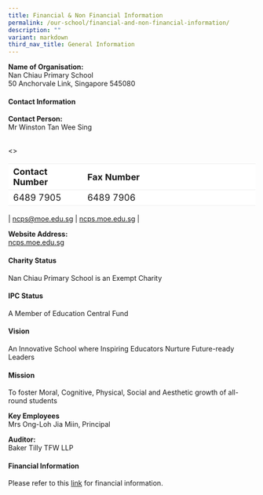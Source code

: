 ```yaml
---
title: Financial & Non Financial Information
permalink: /our-school/financial-and-non-financial-information/
description: ""
variant: markdown
third_nav_title: General Information
---
```

**Name of Organisation:**<br>Nan Chiau Primary School<br>
50 Anchorvale Link, Singapore 545080

#### Contact Information
**Contact Person:** <br>Mr Winston Tan Wee Sing<br><br>

&lt;&gt;<table border="0" style="font-size: 18px;box-sizing: inherit; border-collapse: collapse; border-spacing: 0px; max-width: 100%; width: 100%;"><tbody style="box-sizing: inherit;"><tr border="1" style="box-sizing: inherit; background: rgb(255, 255, 255);"><td border="0" style="border: 1px solid #eee;border-left:0px;border-right:0px;box-sizing: inherit; padding: 5px 10px; width: 30%;"><b>Contact Number</b></td><td border="0" style="border: 1px solid #eee;border-left:0px;border-right:0px;box-sizing: inherit; padding: 5px 10px; width: 70%;"><b>Fax Number</b></td></tr><tr style="box-sizing: inherit; background: rgb(255, 255, 255);"><td style="border: 1px solid #eee;border-left:0px;border-right:0px;box-sizing: inherit; padding: 5px 10px; width: 30%;">6489 7905</td><td style="border: 1px solid #eee;border-left:0px;border-right:0px;box-sizing: inherit; padding: 5px 10px; width: 70%;">6489 7906</td></tr></tbody></table> 

| ncps@moe.edu.sg  | [ncps.moe.edu.sg](http://ncps.moe.edu.sg/)  | 


**Website Address:**<br>[ncps.moe.edu.sg](http://ncps.moe.edu.sg/)

#### Charity Status
Nan Chiau Primary School is an Exempt Charity

#### IPC Status
A Member of Education Central Fund

#### Vision
An Innovative School where Inspiring Educators Nurture Future-ready Leaders

#### Mission
To foster Moral, Cognitive, Physical, Social and Aesthetic growth of all-round students

**Key Employees** <br>
Mrs Ong-Loh Jia Miin, Principal

**Auditor:** <br>Baker Tilly TFW LLP

#### **Financial Information**


Please refer to this&nbsp;[link](/files/Nan_Chiau_Primary_School.pdf)&nbsp;for financial information.